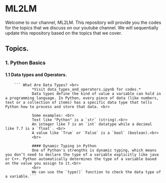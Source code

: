 # ML2LM

Welcome to our channel, ML2LM. This repository will provide you the codes for the topics that we discuss on our youtube channel. We will sequentially update this repository based on the topics that we cover.

## Topics.
    
### 1. Python Basics 
#### 1.1 Data types and Operators.
        ``` What Are Data Types? <br>
                *Visit data_types_and_operators.ipynb for codes.*
                Data types define the kind of value a variable can hold in a programming language. In Python, every piece of data (like numbers, text or a collection of items) has a specific data type that tells Python how to process and store that data. <br>

                Some examples: <br>
                Text like "Python" is a `str` (string).<br>
                An integer like 7 is an `int` datatype while a decimal like 7.7 is a `float`. <br>
                A value like `True` or `False` is a `bool` (boolean).<br>
                <br>

                #### Dynamic Typing in Python
                One of Python's strengths is dynamic typing, which means you don’t need to declare the type of a variable explicitly like java or C++. Python automatically determines the type of a variable based on the value you assign to it.<br>
                <br>
                We can use the `type()` function to check the data type of a variable.```